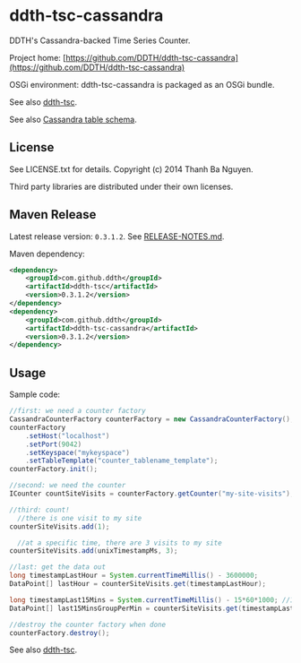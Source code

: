 ddth-tsc-cassandra
==================

DDTH's Cassandra-backed Time Series Counter.

Project home:
[https://github.com/DDTH/ddth-tsc-cassandra](https://github.com/DDTH/ddth-tsc-cassandra)

OSGi environment: ddth-tsc-cassandra is packaged as an OSGi bundle.

See also [ddth-tsc](https://github.com/DDTH/ddth-tsc).

See also [Cassandra table schema](SCHEMA.md).


## License ##

See LICENSE.txt for details. Copyright (c) 2014 Thanh Ba Nguyen.

Third party libraries are distributed under their own licenses.


## Maven Release #

Latest release version: `0.3.1.2`. See [RELEASE-NOTES.md](RELEASE-NOTES.md).

Maven dependency:

```xml
<dependency>
	<groupId>com.github.ddth</groupId>
	<artifactId>ddth-tsc</artifactId>
	<version>0.3.1.2</version>
</dependency>
<dependency>
	<groupId>com.github.ddth</groupId>
	<artifactId>ddth-tsc-cassandra</artifactId>
	<version>0.3.1.2</version>
</dependency>
```


## Usage ##

Sample code:

```java
//first: we need a counter factory
CassandraCounterFactory counterFactory = new CassandraCounterFactory();
counterFactory
    .setHost("localhost")
    .setPort(9042)
    .setKeyspace("mykeyspace")
    .setTableTemplate("counter_tablename_template");
counterFactory.init();

//second: we need the counter
ICounter countSiteVisits = counterFactory.getCounter("my-site-visits");

//third: count!
  //there is one visit to my site
counterSiteVisits.add(1);

  //at a specific time, there are 3 visits to my site
counterSiteVisits.add(unixTimestampMs, 3);

//last: get the data out
long timestampLastHour = System.currentTimeMillis() - 3600000;
DataPoint[] lastHour = counterSiteVisits.get(timestampLastHour);

long timestampLast15Mins = System.currentTimeMillis() - 15*60*1000; //15 mins = 900000 ms
DataPoint[] last15MinsGroupPerMin = counterSiteVisits.get(timestampLast15Mins, 15*60); //1 min = 60 secs

//destroy the counter factory when done
counterFactory.destroy();
```

See also [ddth-tsc](https://github.com/DDTH/ddth-tsc).